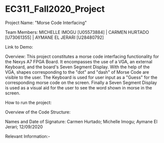 # EC311_Fall2020_Project

Project Name: "Morse Code Interfacing"

Team Members: MICHELLE IMOGU [U05573884] | CARMEN HURTADO [U73061355] |  AYMANE EL JERARI [U28480792]

Link to Demo: 

Overview: This project constitutes a morse code interfacing functionality for the Nexys A7 FPGA Board. It encompasses the use of a VGA, an external Keyboard, and the board's Seven Segment Display. With the help of the VGA, shapes corresponding to the "dot" and "dash" of Morse Code are visible to the user. The Keyboard is used for user input as a "Guess" for the corresponding morse code on the screen. Finally a Seven Segment Display is used as a visual aid for the user to see the word shown in morse in the screen. 

How to run the project: 

Overview of the Code Structure:






Names and Date of Signature: Carmen Hurtado; Michelle Imogu; Aymane El Jerari; 12/09/2020


Relevant Information:-


